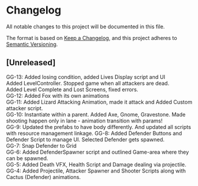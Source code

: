 # Changelog
All notable changes to this project will be documented in this file.

The format is based on [Keep a Changelog](https://keepachangelog.com/en/1.0.0/),
and this project adheres to [Semantic Versioning](https://semver.org/spec/v2.0.0.html).

## [Unreleased] 
GG-13: Added losing condition, added Lives Display script and UI  
Added LevelController. Stopped game when all attackers are dead.  
Added Level Complete and Lost Screens, fixed errors.  
GG-12: Added Fox with its own animations  
GG-11: Added Lizard Attacking Animation, made it attack and Added Custom attacker script.  
GG-10: Instantiate within a parent. Added Axe, Gnome, Gravestone. Made shooting happen only in lane - animation transition with params!  
GG-9: Updated the prefabs to have body differently. And updated all scripts with resource management linkage.
GG-8: Added Defender Buttons and Defender Script to manage UI. Selected Defender gets spawned.  
GG-7: Snap Defender to Grid  
GG-6: Added DefenderSpawner script and outlined Game-area where they can be spawned.  
GG-5: Added Death VFX, Health Script and Damage dealing via projectile.  
GG-4: Added Projectile, Attacker Spawner and Shooter Scripts along with Cactus (Defender) animations.  